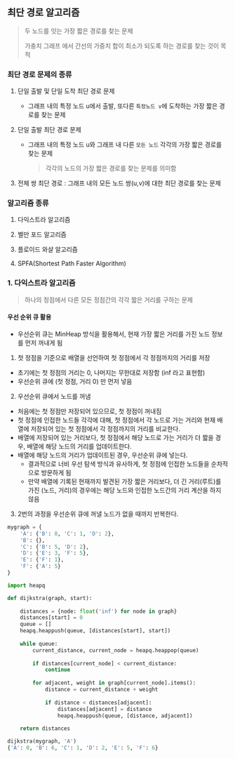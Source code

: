 ## 최단 경로 알고리즘

> 두 노드를 잇는 가장 짧은 경로를 찾는 문제
>
> 가충치 그래프 에서 간선의 가중치 합이 최소가 되도록 하는 경로를 찾는 것이 목적



### 최단 경로 문제의 종류

1. 단일 출발 및 단일 도착 최단 경로 문제

   - 그래프 내의 특정 노드 u에서 출발, 또다른 `특정노드 v`에 도착하는 가장 짧은 경로를 찾는 문제

2. 단일 출발 최단 경로 문제

   - 그래프 내의 특정 노드 u와 그래프 내 다른 `모든 노드` 각각의 가장 짧은 경로를 찾는 문제

     > 각각의 노드의 가장 짧은 경로를 찾는 문제를 의미함

3. 전체 쌍 최단 경로 : 그래프 내의 모든 노드 쌍(u,v)에 대한 최단 경로를 찾는 문제



### 알고리즘 종류

1. 다익스트라 알고리즘

2. 벨만 포드 알고리즘

3. 플로이드 와샬 알고리즘

4. SPFA(Shortest Path Faster Algorithm)

   

### 1. 다익스트라 알고리즘

> 하나의 정점에서 다른 모든 정점간의 각각 짧은 거리를 구하는 문제

#### 우선 순위 큐 활용

- 우선순위 큐는 MinHeap 방식을 활용해서, 현재 가장 짧은 거리를 가진 노드 정보를 먼저 꺼내게 됨

1) 첫 정점을 기준으로 배열을 선언하여 첫 정점에서 각 정점까지의 거리를 저장

- 초기에는 첫 정점의 거리는 0, 나머지는 무한대로 저장함 (inf 라고 표현함)
- 우선순위 큐에 (첫 정점, 거리 0) 만 먼저 넣음

2) 우선순위 큐에서 노드를 꺼냄

- 처음에는 첫 정점만 저장되어 있으므로, 첫 정점이 꺼내짐
- 첫 정점에 인접한 노드들 각각에 대해, 첫 정점에서 각 노드로 가는 거리와 현재 배열에 저장되어 있는 첫 정점에서 각 정점까지의 거리를 비교한다.
- 배열에 저장되어 있는 거리보다, 첫 정점에서 해당 노드로 가는 거리가 더 짧을 경우, 배열에 해당 노드의 거리를 업데이트한다.
- 배열에 해당 노드의 거리가 업데이트된 경우, 우선순위 큐에 넣는다.
  - 결과적으로 너비 우선 탐색 방식과 유사하게, 첫 정점에 인접한 노드들을 순차적으로 방문하게 됨
  - 만약 배열에 기록된 현재까지 발견된 가장 짧은 거리보다, 더 긴 거리(루트)를 가진 (노드, 거리)의 경우에는 해당 노드와 인접한 노드간의 거리 계산을 하지 않음

3) 2번의 과정을 우선순위 큐에 꺼낼 노드가 없을 때까지 반복한다.



``` python
mygraph = {
    'A': {'B': 8, 'C': 1, 'D': 2},
    'B': {},
    'C': {'B': 5, 'D': 2},
    'D': {'E': 3, 'F': 5},
    'E': {'F': 1},
    'F': {'A': 5}
}

import heapq

def dijkstra(graph, start):
    
    distances = {node: float('inf') for node in graph}
    distances[start] = 0
    queue = []
    heapq.heappush(queue, [distances[start], start])
    
    while queue:
        current_distance, current_node = heapq.heappop(queue)
        
        if distances[current_node] < current_distance:
            continue
            
        for adjacent, weight in graph[current_node].items():
            distance = current_distance + weight
            
            if distance < distances[adjacent]:
                distances[adjacent] = distance
                heapq.heappush(queue, [distance, adjacent])
                
    return distances

dijkstra(mygraph, 'A')
{'A': 0, 'B': 6, 'C': 1, 'D': 2, 'E': 5, 'F': 6}
```

